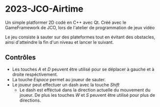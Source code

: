 # 2023-JCO-Airtime
Un simple platformer 2D codé en C++ avec Qt.
Créé avec le GameFramework de JCO, lors de l'atelier de programmation de jeux vidéo

Le jeu consiste à sauter sur des plateformes tout en évitant des obstacles,
ainsi d'atteindre la fin d'un niveau et lancer le suivant.

## Contrôles
- Les touches *A* et *D* peuvent être utilisé pour se déplacer à gauche et à droite respéctivement.
- La touche *Espace* permet au joueur de sauter.
- Le joueur peut effectuer un dash avec la touche *Shift*
  - Le dash est efféctué dans la direction actuelle du mouvement du joueur. De plus les touches *W* et *S* peuvent être utilisé pour plus de directions.

